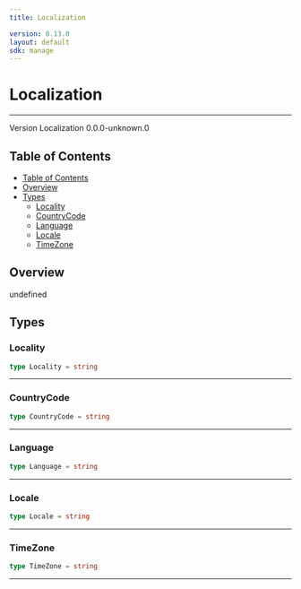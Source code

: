 ```yaml
---
title: Localization

version: 0.13.0
layout: default
sdk: manage
---
```


# Localization
---
Version Localization 0.0.0-unknown.0

## Table of Contents
   - [Table of Contents](#table-of-contents)
   - [Overview](#overview)
   - [Types](#types)
     - [Locality](#locality)
     - [CountryCode](#countrycode)
     - [Language](#language)
     - [Locale](#locale)
     - [TimeZone](#timezone)


## Overview
 undefined

## Types

### Locality



```typescript
type Locality = string
```



---

### CountryCode



```typescript
type CountryCode = string
```



---

### Language



```typescript
type Language = string
```



---

### Locale



```typescript
type Locale = string
```



---

### TimeZone



```typescript
type TimeZone = string
```



---
